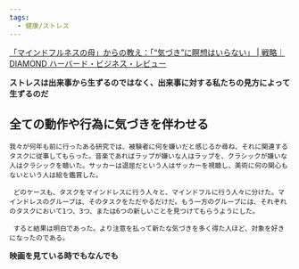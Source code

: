 ```yaml
---
tags:
  - 健康/ストレス
---
```

[「マインドフルネスの母」からの教え：「“気づき”に瞑想はいらない」 | 戦略｜DIAMOND ハーバード・ビジネス・レビュー](https://dhbr.diamond.jp/articles/-/4254)

**ストレスは出来事から生ずるのではなく、出来事に対する私たちの見方によって生ずるのだ**

## 全ての動作や行為に気づきを伴わせる

```
我々が何年も前に行ったある研究では、被験者に何を嫌いだと感じるか尋ね、それに関連するタスクに従事してもらった。音楽であればラップが嫌いな人はラップを、クラシックが嫌いな人はクラシックを聴いた。サッカーは退屈だという人はサッカーを視聴し、美術に何の関心もないという人は絵を鑑賞した。

 どのケースも、タスクをマインドレスに行う人々と、マインドフルに行う人々に分けた。マインドレスのグループは、そのタスクをただやるだけだ。もう一方のグループには、それぞれのタスクにおいて1つ、3つ、または6つの新しいことを見つけてもらうようにした。

 すると結果は明白であった。より注意を払って新たな気づきを多く得た人ほど、対象を好きになったのである。
```

**映画を見ている時でもなんでも**

